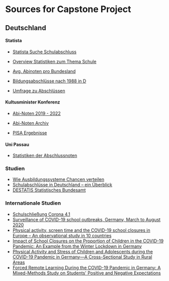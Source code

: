 # __Sources for Capstone Project__

## __Deutschland__

#### Statista

* [Statista Suche Schulabschluss](https://de.statista.com/statistik/suche/?q=Schulabschluss+Noten&Suche=&qKat=search&newSearch=true&p=1)

* [Overview Statistiken zum Thema Schule](https://de.statista.com/themen/250/schule/#topicOverview)

* [Avg. Abinoten pro Bundesland](https://de.statista.com/statistik/daten/studie/36277/umfrage/durchschnittliche-abiturnoten-im-vergleich-der-bundeslaender/)

* [Bildungsabschlüsse nach 1988 in D](https://de.statista.com/statistik/daten/studie/1988/umfrage/bildungsabschluesse-in-deutschland/)

* [Umfrage zu Abschlüssen](https://de.statista.com/statistik/daten/studie/900410/umfrage/umfrage-in-deutschland-zum-schulabschluss-der-jugendlichen/)

#### Kultusminister Konferenz 

* [Abi-Noten 2019 - 2022](https://www.kmk.org/dokumentation-statistik/statistik/schulstatistik/abiturnoten.html)

* [Abi-Noten Archiv](https://www.kmk.org/dokumentation-statistik/statistik/schulstatistik/abiturnoten/archiv-abiturnoten.html)

* [PISA Ergebnisse](https://www.kmk.org/themen/qualitaetssicherung-in-schulen/bildungsmonitoring/internationale-schulleistungsvergleiche/pisa.html)


#### Uni Passau

* [Statistiken der Abschlussnoten](https://www.uni-passau.de/pruefungssekretariat/informationen-fuer-alle-studiengaenge/statistiken-der-abschlussnoten)

### Studien

* [Wie Ausbildungssysteme Chancen verteilen](https://edoc.unibas.ch/16082/)
* [Schulabschlüsse in Deutschland – ein Überblick](https://media.suub.uni-bremen.de/handle/elib/5410)
* [DESTATIS Statistisches Bundesamt](https://www.destatis.de/EN/Themes/Society-Environment/Education-Research-Culture/_node.html)



### Internationale Studien
* [Schulschließung Corona 4.1](https://www.sciencedirect.com/science/article/pii/S1743919120303162#bib21)
* [Surveillance of COVID-19 school outbreaks, Germany, March to August 2020](https://www.ncbi.nlm.nih.gov/pmc/articles/PMC7533620/)
* [Physical activity, screen time and the COVID-19 school closures in Europe – An observational study in 10 countries](https://www.tandfonline.com/doi/full/10.1080/17461391.2021.1897166)
* [Impact of School Closures on the Proportion of Children in the COVID-19 Pandemic: An Example from the Winter Lockdown in Germany](https://www.thieme-connect.com/products/ejournals/abstract/10.1055/a-1594-2818)
* [Physical Activity and Stress of Children and Adolescents during the COVID-19 Pandemic in Germany—A Cross-Sectional Study in Rural Areas
](https://www.researchgate.net/publication/361809326_Physical_Activity_and_Stress_of_Children_and_Adolescents_during_the_COVID-19_Pandemic_in_Germany-A_Cross-Sectional_Study_in_Rural_Areas)
* [Forced Remote Learning During the COVID-19 Pandemic in Germany: A Mixed-Methods Study on Students' Positive and Negative Expectations](https://www.frontiersin.org/articles/10.3389/fpsyg.2021.642616/full)

